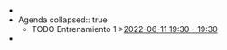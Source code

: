 -
- Agenda
  collapsed:: true
	- TODO Entrenamiento 1 >[2022-06-11 19:30 - 19:30](#agenda://?start=2022-06-12T00%3A30%3A00.000Z&end=2022-06-12T00%3A30%3A00.000Z&allDay=false)
-